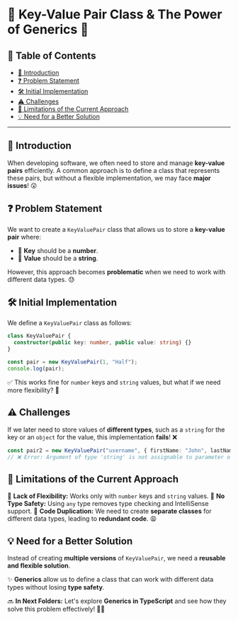 # 🔑 Key-Value Pair Class & The Power of Generics 🚀

## 📌 Table of Contents
- [🌟 Introduction](#-introduction)
- [❓ Problem Statement](#-problem-statement)
- [🛠 Initial Implementation](#-initial-implementation)
- [⚠ Challenges](#-challenges)
- [🚧 Limitations of the Current Approach](#-limitations-of-the-current-approach)
- [💡 Need for a Better Solution](#-need-for-a-better-solution)

---

## 🌟 Introduction
When developing software, we often need to store and manage **key-value pairs** efficiently. A common approach is to define a class that represents these pairs, but without a flexible implementation, we may face **major issues**! 😲

## ❓ Problem Statement
We want to create a `KeyValuePair` class that allows us to store a **key-value pair** where:
- 🔑 **Key** should be a **number**.
- 📝 **Value** should be a **string**.

However, this approach becomes **problematic** when we need to work with different data types. 😓

## 🛠 Initial Implementation
We define a `KeyValuePair` class as follows:

```typescript
class KeyValuePair {
  constructor(public key: number, public value: string) {}
}

const pair = new KeyValuePair(1, "Half");
console.log(pair);
```
✅ This works fine for `number` keys and `string` values, but what if we need more flexibility? 🤔

## ⚠ Challenges
If we later need to store values of **different types**, such as a `string` for the key or an `object` for the value, this implementation **fails**! ❌

```typescript
const pair2 = new KeyValuePair("username", { firstName: "John", lastName: "Doe" });
// ❌ Error: Argument of type 'string' is not assignable to parameter of type 'number'
```

## 🚧 Limitations of the Current Approach
🔴 **Lack of Flexibility:** Works only with `number` keys and `string` values.
🔴 **No Type Safety:** Using `any` type removes type checking and IntelliSense support.
🔴 **Code Duplication:** We need to create **separate classes** for different data types, leading to **redundant code**. 😩

## 💡 Need for a Better Solution
Instead of creating **multiple versions** of `KeyValuePair`, we need a **reusable and flexible solution**. 

✨ **Generics** allow us to define a class that can work with different data types without losing **type safety**. 

🔜 **In Next Folders:** Let's explore **Generics in TypeScript** and see how they solve this problem effectively! 🚀🔥

